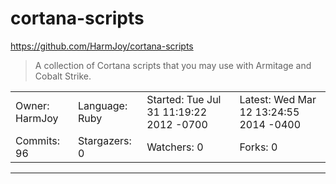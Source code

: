 # cortana-scripts

https://github.com/HarmJoy/cortana-scripts
<blockquote>
A collection of Cortana scripts that you may use with Armitage and Cobalt Strike.
</blockquote>

<table>
<tr><td>Owner: HarmJoy</td>
    <td>Language: Ruby</td>
    <td>Started: Tue Jul 31 11:19:22 2012 -0700</td>
    <td>Latest: Wed Mar 12 13:24:55 2014 -0400</td></tr>
<tr><td>Commits: 96</td>
    <td>Stargazers: 0</td>
    <td>Watchers: 0</td>
    <td>Forks: 0</td></tr>
</table>

---

